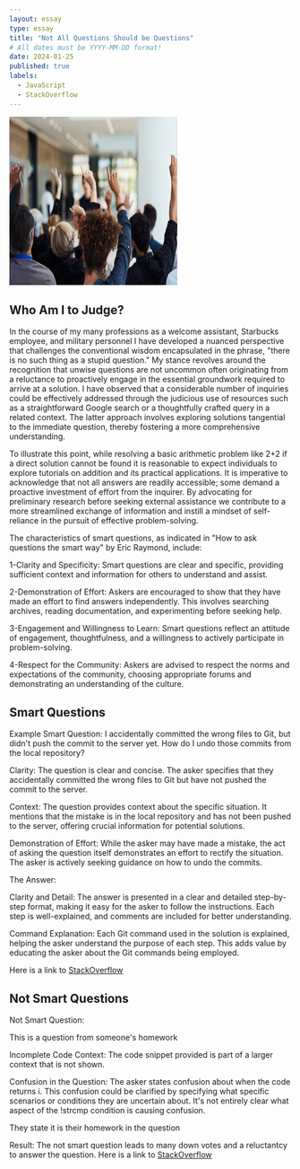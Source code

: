 ```yaml
---
layout: essay
type: essay
title: "Not All Questions Should be Questions"
# All dates must be YYYY-MM-DD format!
date: 2024-01-25
published: true
labels:
  - JavaScript
  - StackOverflow
---
```

<div class="text-center p-4">
  <img width="300px" src="../img/SmartQ.png" class="img-thumbnail" >
</div>

## Who Am I to Judge?
In the course of my many professions as a welcome assistant, Starbucks employee, and military personnel I have developed a nuanced perspective that challenges the conventional wisdom encapsulated in the phrase, "there is no such thing as a stupid question." My stance revolves around the recognition that unwise questions are not uncommon often originating from a reluctance to proactively engage in the essential groundwork required to arrive at a solution. I have observed that a considerable number of inquiries could be effectively addressed through the judicious use of resources such as a straightforward Google search or a thoughtfully crafted query in a related context. The latter approach involves exploring solutions tangential to the immediate question, thereby fostering a more comprehensive understanding.

To illustrate this point, while resolving a basic arithmetic problem like 2+2  if a direct solution cannot be found it is reasonable to expect individuals to explore tutorials on addition and its practical applications. It is imperative to acknowledge that not all answers are readily accessible; some demand a proactive investment of effort from the inquirer. By advocating for preliminary research before seeking external assistance we contribute to a more streamlined exchange of information and instill a mindset of self-reliance in the pursuit of effective problem-solving.

The characteristics of smart questions, as indicated in "How to ask questions the smart way" by Eric Raymond, include:

1-Clarity and Specificity: Smart questions are clear and specific, providing sufficient context and information for others to understand and assist.

2-Demonstration of Effort: Askers are encouraged to show that they have made an effort to find answers independently. This involves searching archives, reading documentation, and experimenting before seeking help.

3-Engagement and Willingness to Learn: Smart questions reflect an attitude of engagement, thoughtfulness, and a willingness to actively participate in problem-solving.

4-Respect for the Community: Askers are advised to respect the norms and expectations of the community, choosing appropriate forums and demonstrating an understanding of the culture.

## Smart Questions
Example Smart Question:
I accidentally committed the wrong files to Git, but didn't push the commit to the server yet.
How do I undo those commits from the local repository?

Clarity: The question is clear and concise. The asker specifies that they accidentally committed the wrong files to Git but have not pushed the commit to the server.

Context: The question provides context about the specific situation. It mentions that the mistake is in the local repository and has not been pushed to the server, offering crucial information for potential solutions.

Demonstration of Effort: While the asker may have made a mistake, the act of asking the question itself demonstrates an effort to rectify the situation. The asker is actively seeking guidance on how to undo the commits.

The Answer: 

Clarity and Detail: The answer is presented in a clear and detailed step-by-step format, making it easy for the asker to follow the instructions. Each step is well-explained, and comments are included for better understanding.

Command Explanation: Each Git command used in the solution is explained, helping the asker understand the purpose of each step. This adds value by educating the asker about the Git commands being employed.

Here is a link to [StackOverflow](https://stackoverflow.com/questions/927358/how-do-i-undo-the-most-recent-local-commits-in-git)

## Not Smart Questions
Not Smart Question:

This is a question from someone's homework

Incomplete Code Context: The code snippet provided is part of a larger context that is not shown. 

Confusion in the Question: The asker states confusion about when the code returns i. This confusion could be clarified by specifying what specific scenarios or conditions they are uncertain about. It's not entirely clear what aspect of the !strcmp condition is causing confusion.

They state it is their homework in the question

Result:
The not smart question leads to many down votes and a reluctantcy to answer the question.
Here is a link to [StackOverflow](https://stackoverflow.com/questions/38041776/when-does-strcmpa-b-evaluate-as-true)
